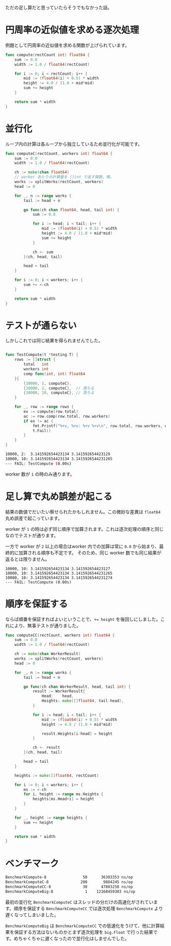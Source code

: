 ただの足し算だと思っていたらそうでもなかった話。

# 円周率の近似値を求める逐次処理

例題として円周率の近似値を求める関数が上げられています。

```go
func compute(rectCount int) float64 {
	sum := 0.0
	width := 1.0 / float64(rectCount)

	for i := 0; i < rectCount; i++ {
		mid := (float64(i) + 0.5) * width
		height := 4.0 / (1.0 + mid*mid)
		sum += height
	}

	return sum * width
}
```

# 並行化

ループ内の計算は各ループから独立しているため並行化が可能です。

```go
func computeC(rectCount, workers int) float64 {
	sum := 0.0
	width := 1.0 / float64(rectCount)

	ch := make(chan float64)
	// worker あたりの計算量を []int で返す関数。略。
	works := splitWorks(rectCount, workers)
	head := 0

	for _, n := range works {
		tail := head + n

		go func(ch chan float64, head, tail int) {
			sum := 0.0

			for i := head; i < tail; i++ {
				mid := (float64(i) + 0.5) * width
				height := 4.0 / (1.0 + mid*mid)
				sum += height
			}

			ch <- sum
		}(ch, head, tail)

		head = tail
	}

	for i := 0; i < workers; i++ {
		sum += <-ch
	}

	return sum * width
}
```

# テストが通らない

しかしこれでは同じ結果を得られませんでした。

```go

func TestCompute(t *testing.T) {
	rows := []struct {
		total   int
		workers int
		comp func(int, int) float64
	}{
		{10000, 1, computeC},
		{10000, 2, computeC},  // 落ちる
		{10000, 10, computeC}, // 落ちる
	}

	for _, row := range rows {
		ex := compute(row.total)
		ac := row.comp(row.total, row.workers)
		if ex != ac {
			fmt.Printf("%+v, %+v: %+v %+v\n", row.total, row.workers, ex, ac)
			t.Fail()
		}
	}
}
```

```sh
10000, 2:  3.141592654423134 3.141592654423129
10000, 10: 3.141592654423134 3.1415926544231265
--- FAIL: TestCompute (0.00s)
```

worker 数が `1` の時のみ通ります。

# 足し算で丸め誤差が起こる

結果の数値でだいたい察せられたかもしれません。この微妙な差異は `float64` 丸め誤差で起こっています。

worker が `1` の時は必ず同じ順序で加算されます。これは逐次処理の順序と同じなのでテストが通ります。

一方で worker が `2` 以上の場合はworker 内での加算は常に `0.0` から始まり、最終的に加算される順序も不定です。 そのため、同じ worker 数でも同じ結果が返るとは限りません。


```
10000, 10: 3.141592654423134 3.141592654423127
10000, 10: 3.141592654423134 3.1415926544231265
10000, 10: 3.141592654423134 3.1415926544231274
--- FAIL: TestCompute (0.00s)
```

# 順序を保証する

ならば順番を保証すればよいということで、`+= height` を後回しにしました。これにより、無事テストが通りました。

```go
func computeCC(rectCount, workers int) float64 {
	sum := 0.0
	width := 1.0 / float64(rectCount)

	ch := make(chan WorkerResult)
	works := splitWorks(rectCount, workers)
	head := 0

	for _, n := range works {
		tail := head + n

		go func(ch chan WorkerResult, head, tail int) {
			result := WorkerResult{
				Head:    head,
				Heights: make([]float64, tail-head),
			}

			for i := head; i < tail; i++ {
				mid := (float64(i) + 0.5) * width
				height := 4.0 / (1.0 + mid*mid)

				result.Heights[i-head] = height
			}

			ch <- result
		}(ch, head, tail)

		head = tail
	}

	heights := make([]float64, rectCount)

	for i := 0; i < workers; i++ {
		ms := <-ch
		for i, height := range ms.Heights {
			heights[ms.Head+i] = height
		}
	}

	for _, height := range heights {
		sum += height
	}

	return sum * width
}
```

# ベンチマーク

```bash
BenchmarkCompute-8      	      50	  36383353 ns/op
BenchmarkComputeC-8     	     200	   9884245 ns/op
BenchmarkComputeCC-8    	      30	  47883258 ns/op
BenchmarkComputeBig-8   	       1	12168459303 ns/op
```

最初の並行化 `BenchmarkComputeC` はスレッドの分だけの高速化がされています。順序を保証する `BenchmarkComputeCC` では逐次処理 `BenchmarkCompute` より遅くなってしまいました。

`BenchmarkComputeBig` は `BenchmarkComputeCC` での低速化をうけて、他に計算結果を保証する方法はないものかとまず逐次処理を `big.Float` で行った結果です。めちゃくちゃに遅くなったので並行化はしませんでした。